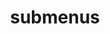 ---
layout: page
title: submenus
nav: false
dropdown: true
children: 
    - title: publications
      permalink: /publications/
    - title: divider
    - title: teaching
      permalink: /teaching/
---